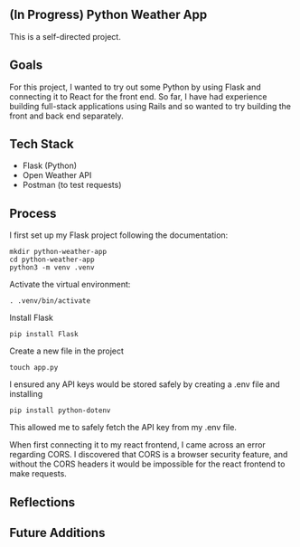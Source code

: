 ## (In Progress) Python Weather App
This is a self-directed project. 

## Goals
For this project, I wanted to try out some Python by using Flask and connecting it to React for the front end. So far, I have had experience building full-stack applications using Rails and so wanted to try building the front and back end separately. 

## Tech Stack
- Flask (Python)
- Open Weather API
- Postman (to test requests)

## Process
I first set up my Flask project following the documentation: 

`mkdir python-weather-app`\
`cd python-weather-app`\
`python3 -m venv .venv`

Activate the virtual environment:

`. .venv/bin/activate`

Install Flask

`pip install Flask`

Create a new file in the project

`touch app.py`

I ensured any API keys would be stored safely by creating a .env file and installing 

`pip install python-dotenv`

This allowed me to safely fetch the API key from my .env file. 

When first connecting it to my react frontend, I came across an error regarding CORS. I discovered that CORS is a browser security feature, and without the CORS headers it would be impossible for the react frontend to make requests. 

## Reflections

## Future Additions
